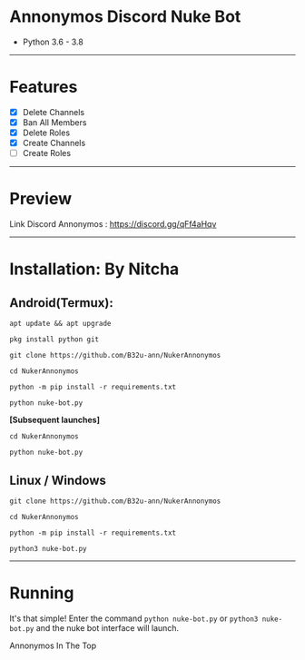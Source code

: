 # Annonymos Discord Nuke Bot 
* Python 3.6 - 3.8
***
# Features
 - [x] Delete Channels
 - [x] Ban All Members
 - [x] Delete Roles
 - [x] Create Channels
 - [ ] Create Roles

***
# Preview
Link Discord Annonymos : https://discord.gg/qFf4aHqv

***
# Installation: By Nitcha
## Android(Termux):
```console
apt update && apt upgrade

pkg install python git

git clone https://github.com/B32u-ann/NukerAnnonymos

cd NukerAnnonymos

python -m pip install -r requirements.txt

python nuke-bot.py
```
**[Subsequent launches]**
```console
cd NukerAnnonymos

python nuke-bot.py
```
## Linux / Windows
```console
git clone https://github.com/B32u-ann/NukerAnnonymos

cd NukerAnnonymos

python -m pip install -r requirements.txt

python3 nuke-bot.py
```

***
# Running
It's that simple! Enter the command `python nuke-bot.py` or `python3 nuke-bot.py` and the nuke bot interface will launch.

Annonymos In The Top
